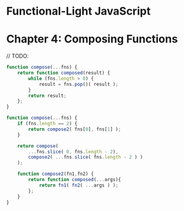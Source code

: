 # Functional-Light JavaScript
# Chapter 4: Composing Functions

// TODO:

```js
function compose(...fns) {
	return function composed(result) {
		while (fns.length > 0) {
			result = fns.pop()( result );
		}
		return result;
	};
}
```

```js
function compose(...fns) {
	if (fns.length == 2) {
		return compose2( fns[0], fns[1] );
	}

	return compose(
		...fns.slice( 0, fns.length - 2),
		compose2( ...fns.slice( fns.length - 2 ) )
	);

	function compose2(fn1,fn2) {
		return function composed(...args){
			return fn1( fn2( ...args ) );
		};
	}
}
```

